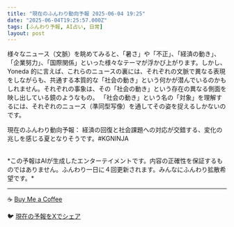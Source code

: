 ```yaml
---
title: "現在のふんわり動向予報 2025-06-04 19:25"
date: "2025-06-04T19:25:57.000Z"
tags: [ふんわり予報, AI占い, 日常]
layout: post
---
```


様々なニュース（文脈）を眺めてみると、「暑さ」や「不正」、「経済の動き」、「企業努力」、「国際関係」といった様々なテーマが浮かび上がります。しかし、Yoneda 的に言えば、これらのニュースの裏には、それぞれの文脈で異なる表現をしながらも、共通する本質的な「社会の動き」という何かが潜んでいるのかもしれません。それぞれの事象は、その「社会の動き」という存在の異なる側面を映し出している鏡のようなもの。  「社会の動き」という名の「対象」を理解するには、それぞれのニュース（準同型写像）を通してその姿を捉えるしかないのです。


現在のふんわり動向予報：
経済の回復と社会課題への対応が交錯する、変化の兆しを感じる夏となりそうです。#KGNINJA

<br>
*この予報はAIが生成したエンターテイメントです。内容の正確性を保証するものではありません。ふんわり一日に４回更新されます。みんなにふんわり拡散希望です。*

---
☕️ [Buy Me a Coffee](https://www.buymeacoffee.com/kgninja)

🐦 [現在の予報をXでシェア](https://twitter.com/intent/tweet?text=%E7%8F%BE%E5%9C%A8%E3%81%AE%E3%81%B5%E3%82%93%E3%82%8F%E3%82%8A%E4%BA%88%E5%A0%B1%3A%20%E3%80%8C%E6%A7%98%E3%80%85%E3%81%AA%E3%83%8B%E3%83%A5%E3%83%BC%E3%82%B9%EF%BC%88%E6%96%87%E8%84%88%EF%BC%89%E3%82%92%E7%9C%BA%E3%82%81%E3%81%A6%E3%81%BF%E3%82%8B%E3%81%A8%E3%80%81%E3%80%8C%E6%9A%91%E3%81%95%E3%80%8D%E3%82%84%E3%80%8C%E4%B8%8D%E6%AD%A3%E3%80%8D%E3%80%81%E3%80%8C%E7%B5%8C%E6%B8%88%E3%81%AE%E5%8B%95%E3%81%8D%E3%80%8D%E3%80%81%E3%80%8C%E4%BC%81%E6%A5%AD%E5%8A%AA%E5%8A%9B%E3%80%8D%E3%80%81%E3%80%8C%E5%9B%BD%E9%9A%9B%E9%96%A2%E4%BF%82%E3%80%8D%E3%81%A8%E3%81%84%E3%81%A3%E3%81%9F%E6%A7%98%E3%80%85%E3%81%AA%E3%83%86%E3%83%BC%E3%83%9E%E3%81%8C%E6%B5%AE%E3%81%8B%E3%81%B3%E4%B8%8A%E3%81%8C%E3%82%8A%E3%81%BE%E3%81%99%E3%80%82%E3%80%8D%23KGNINJA%20%E7%B6%9A%E3%81%8D%E3%81%AF%E3%83%96%E3%83%AD%E3%82%B0%E3%81%A7%EF%BC%81%F0%9F%91%87&url=https%3A%2F%2Fkg-ninja.github.io%2FFunwariyoso%2F)
